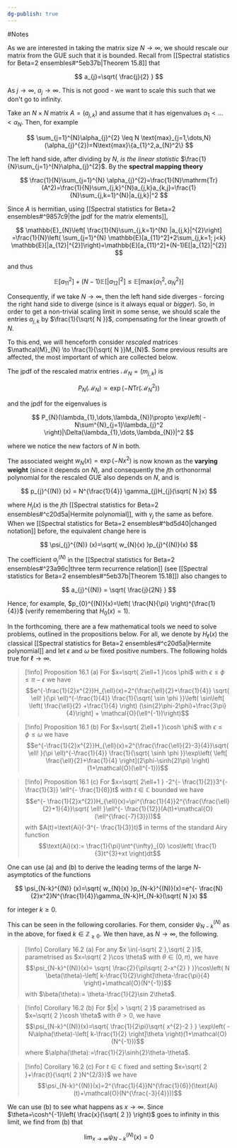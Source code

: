 ```yaml
---
dg-publish: true
---
```

#Notes 

As we are interested in taking the matrix size $N\to \infty$, we should rescale our matrix from the GUE such that it is bounded. Recall from [[Spectral statistics for Beta=2 ensembles#^5eb37b|Theorem 15.8]] that

$$
a_{j}=\sqrt{ \frac{j}{2} }
$$

As $j\to \infty$, $a_{j}\to \infty$. This is not good - we want to scale this such that we don't go to infinity.

Take an $N\times N$ matrix $A=(a_{j,k})$ and assume that it has eigenvalues $\alpha_{1}<\dots<\alpha_{N}$. Then, for example

$$
\sum_{j=1}^{N}\alpha_{j}^{2} \leq N \text{max}_{j=1,\dots,N} (\alpha_{j}^{2})=N\text{max}\{a_{1}^2,a_{N}^2\}
$$

The left hand side, after dividing by $N$, *is the linear statistic* $\frac{1}{N}\sum_{j=1}^{N}\alpha_{j}^{2}$. By the **spectral mapping theory**

$$
\frac{1}{N}\sum_{j=1}^{N} \alpha_{j}^{2}=\frac{1}{N}\mathrm{Tr}(A^2)=\frac{1}{N}\sum_{j,k}^{N}a_{j,k}a_{k,j}=\frac{1}{N}\sum_{j,k=1}^{N}|a_{j,k}|^2 
$$

Since $A$ is hermitian, using [[Spectral statistics for Beta=2 ensembles#^9857c9|the jpdf for the matrix elements]],

$$
\mathbb{E}_{N}\left[ \frac{1}{N}\sum_{j,k=1}^{N}  |a_{j,k}|^{2}\right] =\frac{1}{N}\left( \sum_{j=1}^{N} \mathbb{E}[a_{11}^2]+2\sum_{j,k=1; j<k} \mathbb{E}[|a_{12}|^{2}]\right)=\mathbb{E}[a_{11}^2]+(N-1)E[|a_{12}|^{2}]
$$


and thus 

$$\mathbb{E}[a_{11}^{2}]+(N-1)\mathbb{E}[|a_{12}|^{2}]\leq \mathbb{E}[\text{max}\{ \alpha_{1}^{2},\alpha_{N}^2 \}]$$

Consequently, if we take $N\to \infty$, then the left hand side diverges - forcing the right hand side to diverge (since is it always equal or *bigger*). So, in order to get a non-trivial scaling limit in some sense, we should scale the entries $a_{j,k}$ by $\frac{1}{\sqrt{ N }}$, compensating for the linear growth of $N$. 

To this end, we will henceforth consider *rescaled* matrices $\mathcal{M}_{N} \to \frac{1}{\sqrt{ N }}M_{N}$. Some previous results are affected, the most important of which are collected below. 

The jpdf of the rescaled matrix entries $\mathcal{M}_{N}=(m_{j,k})$ is

$$
P_{N}(\mathcal{M}_{N}) \propto \exp(-N \mathrm{Tr}(\mathcal{M}_{N}^2))
$$

and the jpdf for the eigenvalues is 

$$
P_{N}(\lambda_{1},\dots,\lambda_{N})\propto \exp\left( -N\sum^{N}_{j=1}\lambda_{j}^2 \right)|\Delta(\lambda_{1},\dots,\lambda_{N})|^2
$$

where we notice the new factors of $N$ in both.

The associated weight $w_{N}(x)=\exp(-Nx^{2})$ is now known as the **varying weight** (since it depends on $N$), and consequently the $j$th orthonormal polynomial for the rescaled GUE also depends on $N$, and is 

$$
p_{j}^{(N)} (x) = N^{\frac{1}{4}} \gamma_{j}H_{j}(\sqrt{ N }x)
$$

where $H_{j}(x)$ is the $j$th [[Spectral statistics for Beta=2 ensembles#^c20d5a|Hermite polynomial]], with $\gamma_{j}$ the same as before. When we [[Spectral statistics for Beta=2 ensembles#^bd5d40|changed notation]] before, the equivalent change here is

$$
\psi_{j}^{(N)} (x)=\sqrt{ w_{N}(x) }p_{j}^{(N)}(x)
$$

The coefficient $a_{j}^{(N)}$ in the [[Spectral statistics for Beta=2 ensembles#^23a96c|three term recurrence relation]] (see [[Spectral statistics for Beta=2 ensembles#^5eb37b|Theorem 15.18]]) also changes to

$$
a_{j}^{(N)} = \sqrt{ \frac{j}{2N} }
$$

Hence, for example, $p_{0}^{(N)}(x)=\left( \frac{N}{\pi} \right)^{\frac{1}{4}}$ (verify remembering that $H_{0}(x)=1$).

In the forthcoming, there are a few mathematical tools we need to solve problems, outlined in the propositions below. For all, we denote by $H_{\ell}(x)$ the classical [[Spectral statistics for Beta=2 ensembles#^c20d5a|Hermite polynomial]] and let $\epsilon$ and $\omega$ be fixed positive numbers. The following holds true for $\ell\to \infty$.

>[!info] Proposition 16.1 (a)
>For $x=\sqrt{ 2\ell+1 }\cos \phi$ with $\epsilon\leq \phi \leq \pi-\epsilon$ we have
>$$e^{-\frac{1}{2}x^{2}}H_{\ell}(x)=2^{\frac{\ell}{2}+\frac{1}{4}} \sqrt{ \ell! }(\pi \ell)^{-\frac{1}{4}} \frac{1}{\sqrt{ \sin \phi }}\left( \sin\left[ \left( \frac{\ell}{2} +\frac{1}{4} \right) (\sin{2}\phi-2\phi)+\frac{3\pi}{4}\right] + \mathcal{O}(\ell^{-1})\right)$$

>[!info] Proposition 16.1 (b)
>For $x=\sqrt{ 2\ell+1 }\cosh \phi$ with $\epsilon \leq \phi \leq \omega$ we have
>$$e^{-\frac{1}{2}x^{2}}H_{\ell}(x)=2^{\frac{\frac{\ell}{2}-3}{4}}\sqrt{ \ell! }(\pi \ell)^{-\frac{1}{4}} \frac{1}{\sqrt{ \sinh \phi }}\exp\left( \left[ \frac{\ell}{2}+\frac{1}{4} \right](2\phi-\sinh{2}\pi) \right)(1+\mathcal{O}(\ell^{-1}))$$

>[!info] Proposition 16.1 (c)
>For $x=\sqrt{ 2\ell+1 } -2^{- \frac{1}{2}}3^{- \frac{1}{3}} \ell^{- \frac{1}{6}}t$ with $t \in \mathbb{C}$ bounded we have
>$$e^{- \frac{1}{2}x^{2}}H_{\ell}(x)=\pi^{\frac{1}{4}}2^{\frac{\frac{\ell}{2}+1}{4}}\sqrt{ \ell! }\ell^{- \frac{1}{12}}(A(t)+\mathcal{O}(\ell^{\frac{-7}{3}}))$$
>with $A(t)=\text{Ai}(-3^{- \frac{1}{3}}t)$ in terms of the standard Airy function 
>$$\text{Ai}(x):= \frac{1}{\pi}\int^{\infty}_{0} \cos\left( \frac{1}{3}t^{3}+xt \right)dt$$

One can use (a) and (b) to derive the leading terms of the large $N$-asymptotics of the functions 

$$
\psi_{N-k}^{(N)} (x)=\sqrt{ w_{N}(x) }p_{N-k}^{(N)}(x)=e^{- \frac{N}{2}x^2}N^{\frac{1}{4}}\gamma_{N-k}H_{N-k}(\sqrt{ N }x)
$$

for integer $k \geq 0$.

This can be seen in the following corollaries. For them, consider $\psi_{N-k}^{(N)}$ as in the above, for fixed $k \in \mathbb{Z}_{\geq{0}}$. We then have, as $N \to \infty$, the following.

>[!info] Corollary 16.2 (a)
>For any $x \in(-\sqrt{ 2 },\sqrt{ 2 })$, parametrised as $x=\sqrt{ 2 }\cos \theta$ with $\theta \in (0,\pi)$, we have
>$$\psi_{N-k}^{(N)}(x)= \sqrt{ \frac{2}{\pi\sqrt{ 2-x^{2} } }}\cos\left( N \beta(\theta)-\left[ k-\frac{1}{2}\right]\theta-\frac{\pi}{4} \right)+\mathcal{O}(N^{-1})$$
>with $\beta(\theta):= \theta-\frac{1}{2}\sin 2\theta$.

>[!info] Corollary 16.2 (b)
>For $|x| > \sqrt{ 2 }$ parametrised as $x=\sqrt{ 2 }\cosh \theta$ with $\theta>0$, we have
>$$\psi_{N-k}^{(N)}(x)=\sqrt{ \frac{1}{2\pi}\sqrt{ x^{2}-2 } } \exp\left( -N\alpha(\theta)-\left[ k-\frac{1}{2} \right]\theta \right)(1+\mathcal{O}(N^{-1}))$$
>where $\alpha(\theta):=\frac{1}{2}\sinh{2}\theta-\theta$.

>[!info] Corollary 16.2 (c)
>For $t \in \mathbb{C}$ fixed and setting $x=\sqrt{ 2 }+\frac{t}{\sqrt{ 2 }N^{2/3}}$ we have
>$$\psi_{N-k}^{(N)}(x)=2^{\frac{1}{4}}N^{\frac{1}{6}}(\text{Ai}(t)+\mathcal{O}(N^{\frac{-3}{4}}))$$

We can use (b) to see what happens as $x\to \infty$. Since $\theta=\cosh^{-1}\left( \frac{x}{\sqrt{ 2 }} \right)$ goes to infinity in this limit, we find from (b) that

$$
\lim_{ x \to \infty } \psi_{N-k}^{(N)}(x)=0
$$


